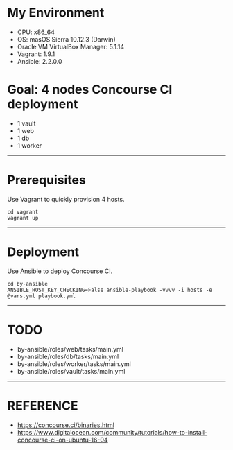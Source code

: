 # My Environment

* CPU: x86_64
* OS: masOS Sierra 10.12.3 (Darwin)
* Oracle VM VirtualBox Manager: 5.1.14
* Vagrant: 1.9.1
* Ansible: 2.2.0.0

# Goal: 4 nodes Concourse CI deployment

* 1 vault
* 1 web
* 1 db
* 1 worker

---

# Prerequisites

Use Vagrant to quickly provision 4 hosts.

```
cd vagrant
vagrant up
```

---

# Deployment

Use Ansible to deploy Concourse CI.

```
cd by-ansible
ANSIBLE_HOST_KEY_CHECKING=False ansible-playbook -vvvv -i hosts -e @vars.yml playbook.yml 
```

---

# TODO

* by-ansible/roles/web/tasks/main.yml
* by-ansible/roles/db/tasks/main.yml
* by-ansible/roles/worker/tasks/main.yml
* by-ansible/roles/vault/tasks/main.yml

---

# REFERENCE

* https://concourse.ci/binaries.html
* https://www.digitalocean.com/community/tutorials/how-to-install-concourse-ci-on-ubuntu-16-04
